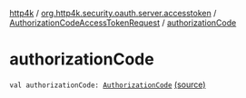 [http4k](../../index.md) / [org.http4k.security.oauth.server.accesstoken](../index.md) / [AuthorizationCodeAccessTokenRequest](index.md) / [authorizationCode](./authorization-code.md)

# authorizationCode

`val authorizationCode: `[`AuthorizationCode`](../../org.http4k.security.oauth.server/-authorization-code/index.md) [(source)](https://github.com/http4k/http4k/blob/master/http4k-security-oauth/src/main/kotlin/org/http4k/security/oauth/server/accesstoken/AuthorizationCodeAccessTokenGenerator.kt#L63)